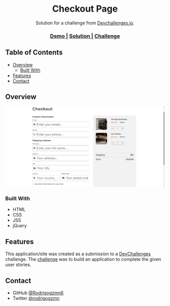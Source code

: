 <h1 align="center">Checkout Page</h1>

<div align="center">
   Solution for a challenge from  <a href="http://devchallenges.io" target="_blank">Devchallenges.io</a>.
</div>

<div align="center">
  <h3>
    <a href="https://rodrigogzmn6-checkout-page.netlify.app/">
      Demo
    </a>
    <span> | </span>
    <a href="https://github.com/Rodrigogzmn6/WebDev06-CheckoutPage">
      Solution
    </a>
    <span> | </span>
    <a href="https://devchallenges.io/challenges/wBunSb7FPrIepJZAg0sY">
      Challenge
    </a>
  </h3>
</div>

<!-- TABLE OF CONTENTS -->

## Table of Contents

- [Overview](#overview)
  - [Built With](#built-with)
- [Features](#features)
- [Contact](#contact)

<!-- OVERVIEW -->

## Overview

![screenshot](__finished-project/checkout_page.png)

### Built With

<!-- This section should list any major frameworks that you built your project using. Here are a few examples.-->

- HTML
- CSS
- JSS
- jQuery

## Features

<!-- List the features of your application or follow the template. Don't share the figma file here :) -->

This application/site was created as a submission to a [DevChallenges](https://devchallenges.io/challenges) challenge. The [challenge](https://devchallenges.io/challenges/wBunSb7FPrIepJZAg0sY) was to build an application to complete the given user stories.

## Contact

- GitHub [@Rodrigogzmn6](https://github.com/Rodrigogzmn6)
- Twitter [@rodrigogzmn](https://twitter.com/rodrigogzmn)